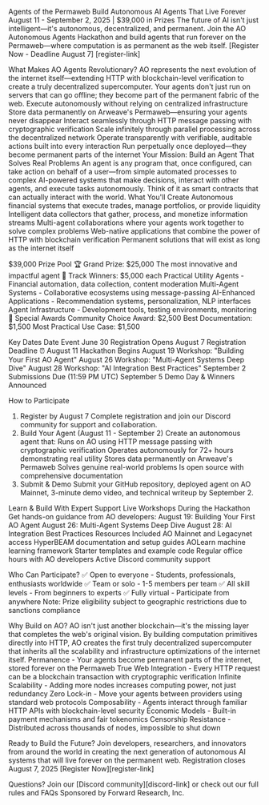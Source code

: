 Agents of the Permaweb
Build Autonomous AI Agents That Live Forever
August 11 - September 2, 2025 | $39,000 in Prizes
The future of AI isn't just intelligent—it's autonomous, decentralized, and permanent. Join the AO Autonomous Agents Hackathon and build agents that run forever on the Permaweb—where computation is as permanent as the web itself.
[Register Now - Deadline August 7] [register-link]

What Makes AO Agents Revolutionary?
AO represents the next evolution of the internet itself—extending HTTP with blockchain-level verification to create a truly decentralized supercomputer. Your agents don't just run on servers that can go offline; they become part of the permanent fabric of the web.
Execute autonomously without relying on centralized infrastructure
Store data permanently on Arweave's Permaweb—ensuring your agents never disappear
Interact seamlessly through HTTP message passing with cryptographic verification
Scale infinitely through parallel processing across the decentralized network
Operate transparently with verifiable, auditable actions built into every interaction
Run perpetually once deployed—they become permanent parts of the internet
Your Mission: Build an Agent That Solves Real Problems
An agent is any program that, once configured, can take action on behalf of a user—from simple automated processes to complex AI-powered systems that make decisions, interact with other agents, and execute tasks autonomously. Think of it as smart contracts that can actually interact with the world.
What You'll Create
Autonomous financial systems that execute trades, manage portfolios, or provide liquidity
Intelligent data collectors that gather, process, and monetize information streams
Multi-agent collaborations where your agents work together to solve complex problems
Web-native applications that combine the power of HTTP with blockchain verification
Permanent solutions that will exist as long as the internet itself

$39,000 Prize Pool
🏆 Grand Prize: $25,000
The most innovative and impactful agent
🎯 Track Winners: $5,000 each
Practical Utility Agents - Financial automation, data collection, content moderation
Multi-Agent Systems - Collaborative ecosystems using message-passing
AI-Enhanced Applications - Recommendation systems, personalization, NLP interfaces
Agent Infrastructure - Development tools, testing environments, monitoring
🌟 Special Awards
Community Choice Award: $2,500
Best Documentation: $1,500
Most Practical Use Case: $1,500

Key Dates
Date
Event
June 30
Registration Opens
August 7
Registration Deadline ⏰
August 11
Hackathon Begins
August 19
Workshop: "Building Your First AO Agent"
August 26
Workshop: "Multi-Agent Systems Deep Dive"
August 28
Workshop: "AI Integration Best Practices"
September 2
Submissions Due (11:59 PM UTC)
September 5
Demo Day & Winners Announced


How to Participate
1. Register by August 7
Complete registration and join our Discord community for support and collaboration.
2. Build Your Agent (August 11 - September 2)
Create an autonomous agent that:
Runs on AO using HTTP message passing with cryptographic verification
Operates autonomously for 72+ hours demonstrating real utility
Stores data permanently on Arweave's Permaweb
Solves genuine real-world problems
Is open source with comprehensive documentation
3. Submit & Demo
Submit your GitHub repository, deployed agent on AO Mainnet, 3-minute demo video, and technical writeup by September 2.

Learn & Build With Expert Support
Live Workshops During the Hackathon
Get hands-on guidance from AO developers:
August 19: Building Your First AO Agent
August 26: Multi-Agent Systems Deep Dive
August 28: AI Integration Best Practices
Resources Included
AO Mainnet and Legacynet access
HyperBEAM documentation and setup guides
AOLearn machine learning framework
Starter templates and example code
Regular office hours with AO developers
Active Discord community support

Who Can Participate?
✅ Open to everyone - Students, professionals, enthusiasts worldwide
 ✅ Team or solo - 1-5 members per team
 ✅ All skill levels - From beginners to experts
 ✅ Fully virtual - Participate from anywhere
Note: Prize eligibility subject to geographic restrictions due to sanctions compliance

Why Build on AO?
AO isn't just another blockchain—it's the missing layer that completes the web's original vision. By building computation primitives directly into HTTP, AO creates the first truly decentralized supercomputer that inherits all the scalability and infrastructure optimizations of the internet itself.
Permanence - Your agents become permanent parts of the internet, stored forever on the Permaweb
True Web Integration - Every HTTP request can be a blockchain transaction with cryptographic verification
Infinite Scalability - Adding more nodes increases computing power, not just redundancy
Zero Lock-in - Move your agents between providers using standard web protocols
Composability - Agents interact through familiar HTTP APIs with blockchain-level security
Economic Models - Built-in payment mechanisms and fair tokenomics
Censorship Resistance - Distributed across thousands of nodes, impossible to shut down

Ready to Build the Future?
Join developers, researchers, and innovators from around the world in creating the next generation of autonomous AI systems that will live forever on the permanent web.
Registration closes August 7, 2025
[Register Now][register-link]

Questions? Join our [Discord community][discord-link] or check out our full rules and FAQs
Sponsored by Forward Research, Inc.

